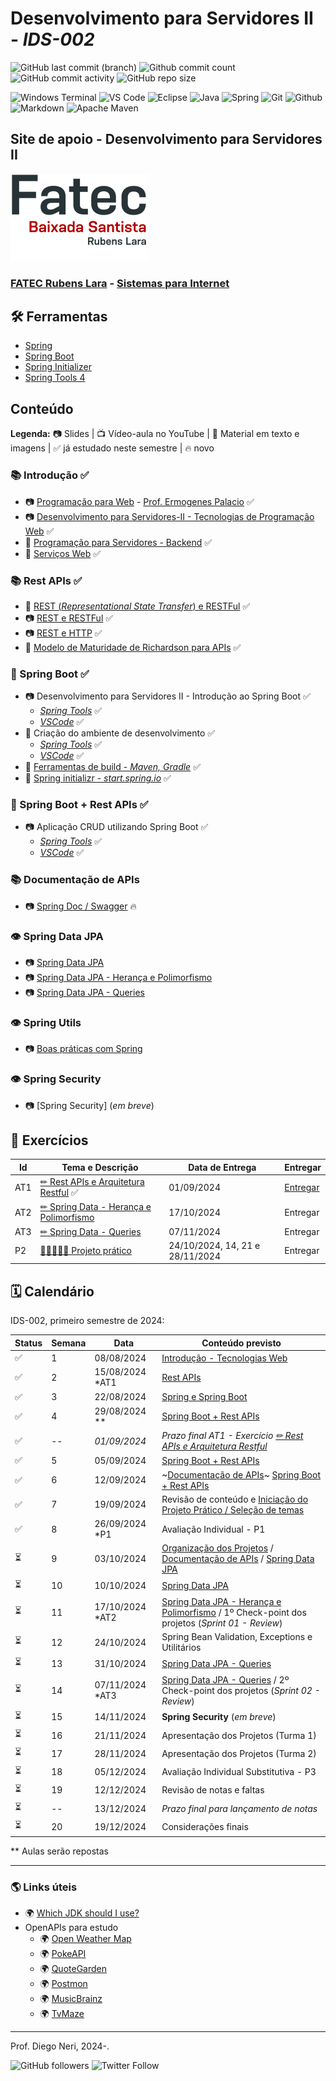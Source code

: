 # Desenvolvimento para Servidores II - _IDS-002_

![GitHub last commit (branch)](https://img.shields.io/github/last-commit/diegoneri/aulas-ds-spring-boot/main?label=%C3%BAltima%20atualiza%C3%A7%C3%A3o)
![Github commit count](https://badgen.net/github/commits/diegoneri/aulas-ds-spring-boot)
![GitHub commit activity](https://img.shields.io/github/commit-activity/m/diegoneri/aulas-ds-spring-boot?label=commits)
![GitHub repo size](https://img.shields.io/github/repo-size/diegoneri/aulas-ds-spring-boot?label=tamanho)

![Windows Terminal](https://img.shields.io/badge/windows%20terminal-4D4D4D?style=for-the-badge&logo=windows%20terminal&logoColor=white)
![VS Code](https://img.shields.io/badge/Visual_Studio_Code-0078D4?style=for-the-badge&logo=visual%20studio%20code&logoColor=white)
![Eclipse](https://img.shields.io/badge/Eclipse-FE7A16.svg?style=for-the-badge&logo=Eclipse&logoColor=white)
![Java](https://img.shields.io/badge/java-%23ED8B00.svg?style=for-the-badge&logo=openjdk&logoColor=white)
![Spring](https://img.shields.io/badge/spring-%236DB33F.svg?style=for-the-badge&logo=spring&logoColor=white)
![Git](https://img.shields.io/badge/GIT-E44C30?style=for-the-badge&logo=git&logoColor=white)
![Github](https://img.shields.io/badge/GitHub-100000?style=for-the-badge&logo=github&logoColor=white)
![Markdown](https://img.shields.io/badge/Markdown-000000?style=for-the-badge&logo=markdown&logoColor=white)
![Apache Maven](https://img.shields.io/badge/Apache%20Maven-C71A36?style=for-the-badge&logo=Apache%20Maven&logoColor=white)

## Site de apoio - Desenvolvimento para Servidores II

![Logo em cores da FATEC RL](content/logo/fatec_rl-cor.png)

### [FATEC Rubens Lara](https://fatecrl.edu.br/) - [Sistemas para Internet](https://fatecrl.edu.br/cursos/sistemas-para-internet/)

## 🛠 Ferramentas

- [Spring](<https://spring.io/>)
- [Spring Boot](<https://spring.io/quickstart>)
- [Spring Initializer](<http://start.spring.io/>)
- [Spring Tools 4](<https://spring.io/tools>)

## Conteúdo

**Legenda:** 📷 Slides \| 📺 Vídeo-aula no YouTube \| 📖 Material em texto e imagens \|  ✅ já estudado neste semestre \| 🔥 novo

### 📚 Introdução ✅

- 📷 [Programação para Web](https://docs.google.com/presentation/d/1W1dcLeHVS2Ln7MG7S5A7SaTsHD0iQBA5OxIyJTGeKLc/edit "Slides - Aulas Programação Web") - [Prof. Ermogenes Palacio](<https://github.com/ermogenes> "Github do Professor Ermogenes Palacio") ✅
- 📷 [Desenvolvimento para Servidores-II - Tecnologias de Programação Web](https://docs.google.com/presentation/d/1npVNbaS8hyEi5x5X5aXqxX37rppnTjkYakQRUSlRHik) ✅
- 📖 [Programação para Servidores - Backend](content/01.1-backend.md) ✅
- 📖 [Serviços Web](content/01.2-web-services.md) ✅

### 📚 Rest APIs ✅

- 📖 [REST (_Representational State Transfer_) e RESTFul](content/02.1-rest.md) ✅
- 📷 [REST e RESTFul](https://docs.google.com/presentation/d/1PjSWVBGRktm68rdRfdCVRcBo61pyV2k3-GkfSo-q3_8) ✅
- 📷 [REST e HTTP](https://docs.google.com/presentation/d/1Gq0zHvSbxAiENc8HRZ77-mwhAbkYOiiv77eqIucMKvo) ✅
- 📖 [Modelo de Maturidade de Richardson para APIs](content/02.2-maturity-level.md) ✅

### 🔢 Spring Boot ✅

- 📷 Desenvolvimento para Servidores II - Introdução ao Spring Boot ✅
  - [_Spring Tools_](https://docs.google.com/presentation/d/1RwWEuKu0ZKVAkmaHvXmaijCQZdNVJJzXs3NK1_G20Bk) ✅
  - [_VSCode_](https://docs.google.com/presentation/d/1ca0m66V9DRNab9IPJdSIQFpoF-Rkte68XN7bLTkc_lo) ✅
- 📖 Criação do ambiente de desenvolvimento ✅
  - [_Spring Tools_](content/03.2-ambiente.md) ✅
  - [_VSCode_](content/03.2-ambiente-vscode.md) ✅  
- 📖 [Ferramentas de build - _Maven, Gradle_](content/03.3-build.md) ✅
- 📖 [Spring initializr - _start.spring.io_](content/03.4-initializr.md) ✅

### 🔢 Spring Boot + Rest APIs ✅

- 📷 Aplicação CRUD utilizando Spring Boot ✅
  - [_Spring Tools_](https://docs.google.com/presentation/d/1XGFe1ANaLRckr6DWOmV6MGxB188p3-xGaCI0rY4MmXY) ✅
  - [_VSCode_](https://docs.google.com/presentation/d/1ZUhbhOTDg5gtrH2iZvHVmAsu2_W8oiLwspEd_BnrFHM) ✅

### 📚 Documentação de APIs

- 📷 [Spring Doc / Swagger](https://docs.google.com/presentation/d/1t05E6B46_HVLWZTdI1PfvMxMkJ0VxPoenW24R3WqaVU) 🔥

### 👁 Spring Data JPA

- 📷 [Spring Data JPA](https://docs.google.com/presentation/d/1C_V9mEnG3ssFfdYVHBYQAC3zOa_mXBoe_u83vXhV7_s)
- 📷 [Spring Data JPA - Herança e Polimorfismo](https://docs.google.com/presentation/d/16DJQrhkb2tA5nBJI9vSWTgtP0Pru6f7UmEN_sHoXpQs)
- 📷 [Spring Data JPA - Queries](https://docs.google.com/presentation/d/16vCj8sGp4lcraBOB0IyEgVrAJ-3XuynxOzRpW1nzDXc)

### 👁 Spring Utils

- 📷 [Boas práticas com Spring](https://docs.google.com/presentation/d/12QH4_qgZ3BdSfE3vBVfK6ahZ-uk65obHpd5sYfR1tgc)
  
### 👁 Spring Security

- 📷 [Spring Security] (_em breve_)
 
## 🥋 Exercícios

Id  | Tema e Descrição | Data de Entrega | Entregar
----|------------------|-----------------|------------
AT1 | [✏ Rest APIs e Arquitetura Restful](content/exercises/02.2-analise-maturidade.md) ✅| 01/09/2024 | [Entregar](https://forms.office.com/r/gdxaq72g6v)
AT2 | [✏ Spring Data - Herança e Polimorfismo](content/exercises/04.1-spring-jpa-heranca.md) | 17/10/2024 | Entregar
AT3 | [✏ Spring Data - Queries](content/exercises/04.2-spring-jpa-queries.md) | 07/11/2024 | Entregar
P2  | [👨‍💻👩‍💻👔 Projeto prático](content/exercises/03.1-projeto-pratico.md)| 24/10/2024, 14, 21 e 28/11/2024 | Entregar

## 🗓 Calendário

IDS-002, primeiro semestre de 2024:

Status | Semana | Data                | Conteúdo previsto                                                     
-------|--------| ------------------- | --------------------------------------------------------------------- 
  ✅   | 1     | 08/08/2024          | [Introdução - Tecnologias Web](#-introdu%C3%A7%C3%A3o---tecnologias-web)
  ✅   | 2     | 15/08/2024   *AT1   | [Rest APIs](#-rest-apis)                                 
  ✅   |3      | 22/08/2024          | [Spring e Spring Boot](#-spring-boot)                                
  ✅   |4      | 29/08/2024   **     | [Spring Boot + Rest APIs](#-spring-boot--rest-apis)                          
  ✅   |--     | _01/09/2024_        | _Prazo final AT1 - Exercício [✏ Rest APIs e Arquitetura Restful](content/exercises/02.2-analise-maturidade.md)_
  ✅   |5      | 05/09/2024          | [Spring Boot + Rest APIs](#-spring-boot--rest-apis)                                 
  ✅   |6      | 12/09/2024          | ~[Documentação de APIs](#-swagger-e-documentação-de-apis)~ [Spring Boot + Rest APIs](#-spring-boot--rest-apis)                          
  ✅   |7      | 19/09/2024          | Revisão de conteúdo e [Iniciação do Projeto Prático / Seleção de temas](content/exercises/03.2-proposals.md)      
  ✅   |8      | 26/09/2024   *P1    | Avaliação Individual - P1          
  ⏳   |9      | 03/10/2024          | [Organização dos Projetos](content/exercises/03.1-projeto-pratico.md) / [Documentação de APIs](#-swagger-e-documentação-de-apis) / [Spring Data JPA](#-spring-data-jpa)                            
  ⏳   |10     | 10/10/2024          | [Spring Data JPA](#-spring-data-jpa)
  ⏳   |11     | 17/10/2024   *AT2   | [Spring Data JPA - Herança e Polimorfismo](#-spring-data-jpa) / 1º Check-point dos projetos (_Sprint 01 - Review_)
  ⏳   |12     | 24/10/2024          | Spring Bean Validation, Exceptions e Utilitários                          
  ⏳   |13     | 31/10/2024          | [Spring Data JPA - Queries](#-spring-data-jpa)
  ⏳   |14     | 07/11/2024   *AT3   | [Spring Data JPA - Queries](#-spring-data-jpa) / 2º Check-point dos projetos (_Sprint 02 - Review_)
  ⏳   |15     | 14/11/2024          | **Spring Security** (_em breve_)                                           
  ⏳   |16     | 21/11/2024          | Apresentação dos Projetos (Turma 1)             
  ⏳   |17     | 28/11/2024          | Apresentação dos Projetos (Turma 2)                                                  
  ⏳   |18     | 05/12/2024          | Avaliação Individual Substitutiva - P3       
  ⏳   |19     | 12/12/2024          | Revisão de notas e faltas
  ⏳   |--     | 13/12/2024          | _Prazo final para lançamento de notas_         
  ⏳   |20     | 19/12/2024          | Considerações finais                                                                             
 
** Aulas serão repostas

---


### 🌎 Links úteis

- 🌍 [Which JDK should I use?](https://whichjdk.com/)
- OpenAPIs para estudo
  - 🌍 [Open Weather Map](https://openweathermap.org/api/one-call-3)
  - 🌍 [PokeAPI](https://pokeapi.co/)
  - 🌍 [QuoteGarden](https://pprathameshmore.github.io/QuoteGarden/)
  - 🌍 [Postmon](https://postmon.com.br/)
  - 🌍 [MusicBrainz](https://musicbrainz.org/doc/MusicBrainz_API)
  - 🌍 [TvMaze](https://www.tvmaze.com/api)

----
Prof. Diego Neri, 2024-.

![GitHub followers](https://img.shields.io/github/followers/diegoneri?label=seguidores&style=social)
![Twitter Follow](https://img.shields.io/twitter/follow/diegoneri?style=social)

